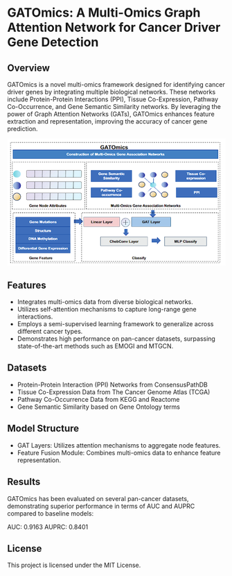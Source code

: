# GATOmics: A Multi-Omics Graph Attention Network for Cancer Driver Gene Detection

## Overview

GATOmics is a novel multi-omics framework designed for identifying cancer driver genes by integrating multiple biological networks. These networks include Protein-Protein Interactions (PPI), Tissue Co-Expression, Pathway Co-Occurrence, and Gene Semantic Similarity networks. By leveraging the power of Graph Attention Networks (GATs), GATOmics enhances feature extraction and representation, improving the accuracy of cancer gene prediction.

![Image description](./GATOmics.png)

## Features

- Integrates multi-omics data from diverse biological networks.
- Utilizes self-attention mechanisms to capture long-range gene interactions.
- Employs a semi-supervised learning framework to generalize across different cancer types.
- Demonstrates high performance on pan-cancer datasets, surpassing state-of-the-art methods such as EMOGI and MTGCN.

## Datasets 

- Protein-Protein Interaction (PPI) Networks from ConsensusPathDB
- Tissue Co-Expression Data from The Cancer Genome Atlas (TCGA)
- Pathway Co-Occurrence Data from KEGG and Reactome
- Gene Semantic Similarity based on Gene Ontology terms


## Model Structure

- GAT Layers: Utilizes attention mechanisms to aggregate node features.
- Feature Fusion Module: Combines multi-omics data to enhance feature representation.

## Results
GATOmics has been evaluated on several pan-cancer datasets, demonstrating superior performance in terms of AUC and AUPRC compared to baseline models:

AUC: 0.9163
AUPRC: 0.8401

## License
This project is licensed under the MIT License.